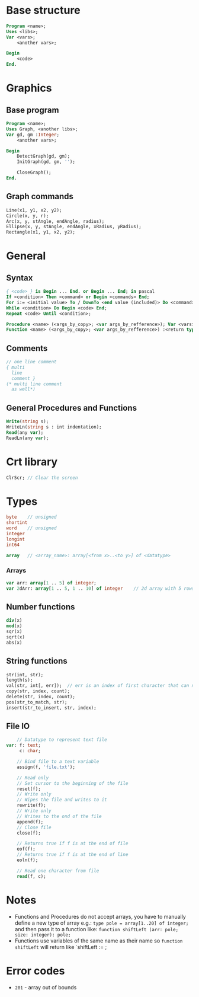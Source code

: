 # Base structure
```pascal
Program <name>;
Uses <libs>;
Var <vars>;
    <another vars>;

Begin
    <code>
End.
```

# Graphics
## Base program
```pascal
Program <name>;
Uses Graph, <another libs>;
Var gd, gm :Integer;
    <another vars>;

Begin
    DetectGraph(gd, gm);
    InitGraph(gd, gm, '');

    CloseGraph();
End.
```
## Graph commands
```pascal
Line(x1, y1, x2, y2);
Circle(x, y, r);
Arc(x, y, stAngle, endAngle, radius);
Ellipse(x, y, stAngle, endAngle, xRadius, yRadius);
Rectangle(x1, y1, x2, y2);
```

# General
## Syntax
```pascal
{ <code> } is Begin ... End. or Begin ... End; in pascal
If <condition> Then <command> or Begin <commands> End;
For i:= <initial value> To / DownTo <end value (included)> Do <command> or Begin <command> End;
While <condition> Do Begin <code> End;
Repeat <code> Until <condition>;

Procedure <name> (<args_by_copy>; <var args_by_refference>); Var <vars>; Begin <code> End;
Function <name> (<args_by_copy>; <var args_by_refference>) :<return type>; Var <vars>;  Begin <code> End;
```
## Comments
```pascal
// one line comment
{ multi 
  line
  comment }
(* multi line comment
  as well*)
```
## General Procedures and Functions
```pascal
Write(string s);
WriteLn(string s : int indentation);
Read(any var);
ReadLn(any var);
```

# Crt library
```pascal
ClrScr; // Clear the screen
```

# Types
```pascal
byte    // unsigned
shortint
word    // unsigned
integer
longint
int64

array   // <array_name>: array[<from x>..<to y>] of <datatype>
```

### Arrays
```pascal
var arr: array[1 .. 5] of integer;
var 2dArr: array[1 .. 5, 1 .. 10] of integer    // 2d array with 5 rows and 10 columns
```

## Number functions
```pascal
div(x)
mod(x)
sqr(x)
sqrt(x)
abs(x)
```

## String functions
```pascal
str(int, str);
length(s);
val(str, int[, err]);  // err is an index of first character that can not be converted to integer
copy(str, index, count);
delete(str, index, count);
pos(str_to_match, str);
insert(str_to_insert, str, index);
```

## File IO
```pascal
    // Datatype to represent text file
var: f: text;
     c: char;

    // Bind file to a text variable
    assign(f, 'file.txt');

    // Read only
    // Set cursor to the beginning of the file
    reset(f);
    // Write only
    // Wipes the file and writes to it
    rewrite(f);
    // Write only
    // Writes to the ond of the file
    append(f);
    // Close file
    close(f);

    // Returns true if f is at the end of file
    eof(f);
    // Returns true if f is at the end of line
    eoln(f);

    // Read one character from file
    read(f, c);

```

# Notes
* Functions and Procedures do not accept arrays, you have to manually define a new type of array e.g.: `type pole = array[1..20] of integer;` and then pass it to a function like: `function shiftLeft (arr: pole; size: integer): pole;`
* Functions use variables of the same name as their name so `function shiftLeft` will return like `shiftLeft := <return-value>;

# Error codes
* `201` - array out of bounds
